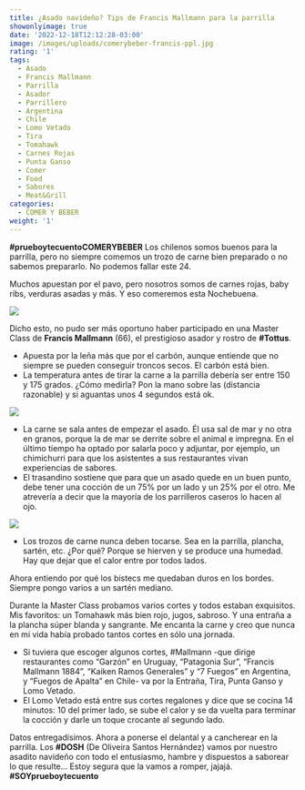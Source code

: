 ```yaml
---
title: ¿Asado navideño? Tips de Francis Mallmann para la parrilla
showonlyimage: true
date: '2022-12-18T12:12:28-03:00'
image: /images/uploads/comerybeber-francis-ppl.jpg
rating: '1'
tags:
  - Asado
  - Francis Mallmann
  - Parrilla
  - Asador
  - Parrillero
  - Argentina
  - Chile
  - Lomo Vetado
  - Tira
  - Tomahawk
  - Carnes Rojas
  - Punta Ganso
  - Comer
  - Food
  - Sabores
  - Meat&Grill
categories:
  - COMER Y BEBER
weight: '1'
---
```

**\#prueboytecuentoCOMERYBEBER** Los chilenos somos buenos para la parrilla, pero no siempre comemos un trozo de carne bien preparado o no sabemos prepararlo. No podemos fallar este 24.

<!--more-->

Muchos apuestan por el pavo, pero nosotros somos de carnes rojas, baby ribs, verduras asadas y más. Y eso comeremos esta Nochebuena. 

![](/images/uploads/comerybeber-francis-ppl.jpg)

Dicho esto, no pudo ser más oportuno haber participado en una Master Class de **Francis Mallmann** (66), el prestigioso asador y rostro de **\#Tottus**. 

* Apuesta por la leña más que por el carbón, aunque entiende que no siempre se pueden conseguir troncos secos. El carbón está bien.
* La temperatura antes de tirar la carne a la parrilla debería ser entre 150 y 175 grados. ¿Cómo medirla? Pon la mano sobre las  (distancia razonable) y si aguantas unos 4 segundos está ok.

![](/images/uploads/comerybeber-francis2.jpg)

* La carne se sala antes de empezar el asado. Él usa sal de mar y no otra en granos, porque la de mar se derrite sobre el animal e impregna. En el último tiempo ha optado por salarla poco y adjuntar, por ejemplo, un chimichurri para que los asistentes a sus restaurantes vivan experiencias de sabores.
* El trasandino sostiene que para que un asado quede en un buen punto, debe tener una cocción de un 75% por un lado y un 25% por el otro. Me atrevería a decir que la mayoría de los parrilleros caseros lo hacen al ojo.

![](/images/uploads/comerybeber-francis3.jpg)

* Los trozos de carne nunca deben tocarse. Sea en la parrilla, plancha, sartén, etc. ¿Por qué? Porque se hierven y se produce una humedad. Hay que dejar que el calor entre por todos lados.

Ahora entiendo por qué los bistecs me quedaban duros en los bordes. Siempre pongo varios a un sartén mediano.

Durante la Master Class probamos varios cortes y todos estaban exquisitos. Mis favoritos: un Tomahawk más bien rojo, jugos, sabroso. Y una entraña a la plancha súper blanda y sangrante. Me encanta la carne y creo que nunca en mi vida había probado tantos cortes en sólo una jornada.

* Si tuviera que escoger algunos cortes, #Mallmann -que dirige restaurantes como “Garzón” en Uruguay, “Patagonia Sur”,  “Francis Mallmann 1884”, “Kaiken Ramos Generales” y “7 Fuegos” en Argentina, y “Fuegos de Apalta” en Chile- va por la Entraña, Tira, Punta Ganso y Lomo Vetado.
* El Lomo Vetado está entre sus cortes regalones y dice que se cocina 14 minutos: 10 del primer lado, se sube el calor y se da vuelta para terminar la cocción y darle un toque crocante al segundo lado.

Datos entregadísimos. Ahora a ponerse el delantal y a cancherear en la parrilla. Los **\#DOSH** (De Oliveira Santos Hernández) vamos por nuestro asadito navideño con todo el entusiasmo, hambre y dispuestos a saborear lo que resulte… Estoy segura que la vamos a romper, jajajá. **\#SOYprueboytecuento**
